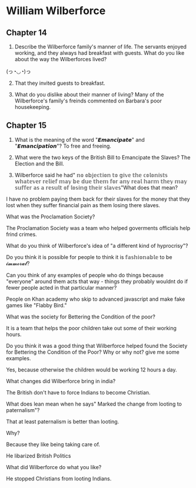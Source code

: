 # William Wilberforce
## Chapter 14
1. Describe the Wilberforce family's manner of life.
The servants enjoyed working, and they always had breakfast with guests.
What do you like about the way the Wilberforces lived?

(っ◔◡◔)っ

2. That they invited guests to breakfast.

3. What do you dislike about their manner of living?
Many of the Wilberforce's family's freinds commented on Barbara's poor housekeeping.
## Chapter 15
1. What is the meaning of the word "𝙀𝙢𝙖𝙣𝙘𝙞𝙥𝙖𝙩𝙚" and "𝙀𝙢𝙖𝙣𝙘𝙞𝙥𝙖𝙩𝙞𝙤𝙣"?
To free and freeing.

2. What were the two keys of the British Bill to Emancipate the Slaves?
The Election and the Bill.

3. Wilberforce said he had" 𝕟𝕠 𝕠𝕓𝕛𝕖𝕔𝕥𝕚𝕠𝕟 𝕥𝕠 𝕘𝕚𝕧𝕖 𝕥𝕙𝕖 𝕔𝕠𝕝𝕠𝕟𝕚𝕤𝕥𝕤 𝕨𝕙𝕒𝕥𝕖𝕧𝕖𝕣  𝕣𝕖𝕝𝕚𝕖𝕗
𝕞𝕒𝕪 𝕓𝕖 𝕕𝕦𝕖 𝕥𝕙𝕖𝕞 𝕗𝕠𝕣 𝕒𝕟𝕪 𝕣𝕖𝕒𝕝 𝕙𝕒𝕣𝕞 𝕥𝕙𝕖𝕪 𝕞𝕒𝕪 𝕤𝕦𝕗𝕗𝕖𝕣 𝕒𝕤 𝕒 𝕣𝕖𝕤𝕦𝕝𝕥 𝕠𝕗 𝕝𝕠𝕤𝕚𝕟𝕘 𝕥𝕙𝕖𝕚𝕣 𝕤𝕝𝕒𝕧𝕖𝕤"What does that mean?

I have no problem paying them back for their slaves for the money that they lost when they suffer financial pain as them losing there slaves.

What was the Proclamation Society? 

The Proclamation Society was a team who helped goverments officials help frind crimes.

What do you think of Wilberforce's idea of "a different kind of hyprocrisy"?



Do you think it is possible for people to think it is 𝕗𝕒𝕤𝕙𝕚𝕠𝕟𝕒𝕓𝕝𝕖 to be 𝓲𝓶𝓶𝓸𝓻𝓪𝓵?



Can you think of any examples of people who do things because "everyone" around them acts that way - things they probably wouldnt do if fewer people acted in that particular manner?

People on Khan academy who skip to advanced javascript and make fake games like "Flabby Bird."

What was the society for Bettering the Condition of the poor?

It is a team that helps the poor children take out some of their working hours.

Do you think it was a good thing that Wilberforce helped found the Society for Bettering the Condition of the Poor? 
 Why or why not? give me some examples.

Yes, because otherwise the children would be working 12 hours a day.

What changes did Wilberforce bring in india?

 The British don't have to force Indians to become Christian.

 What does lean mean when he says" Marked the change from looting to paternalism"?

 That at least paternalism is better than looting.

Why?

Because they like being taking care of.


He libarized British Politics

What did Wilberforce do what you like?

He stopped Christians from looting  Indians.